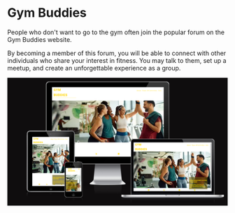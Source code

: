 <h1>Gym Buddies</h1>

People who don't want to go to the gym often join the popular forum on the Gym Buddies website.

By becoming a member of this forum, you will be able to connect with other individuals who share your interest in fitness. You may talk to them, set up a meetup, and create an unforgettable experience as a group.

<img src="/assets/images/page view.png" alt="page view">



